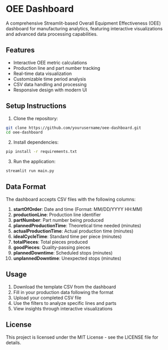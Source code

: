 # OEE Dashboard

A comprehensive Streamlit-based Overall Equipment Effectiveness (OEE) dashboard for manufacturing analytics, featuring interactive visualizations and advanced data processing capabilities.

## Features

- Interactive OEE metric calculations
- Production line and part number tracking
- Real-time data visualization
- Customizable time period analysis
- CSV data handling and processing
- Responsive design with modern UI

## Setup Instructions

1. Clone the repository:
```bash
git clone https://github.com/yourusername/oee-dashboard.git
cd oee-dashboard
```

2. Install dependencies:
```bash
pip install -r requirements.txt
```

3. Run the application:
```bash
streamlit run main.py
```

## Data Format

The dashboard accepts CSV files with the following columns:

1. **startOfOrder**: Date and time (Format: MM/DD/YYYY HH:MM)
2. **productionLine**: Production line identifier
3. **partNumber**: Part number being produced
4. **plannedProductionTime**: Theoretical time needed (minutes)
5. **actualProductionTime**: Actual production time (minutes)
6. **idealCycleTime**: Standard time per piece (minutes)
7. **totalPieces**: Total pieces produced
8. **goodPieces**: Quality-passing pieces
9. **plannedDowntime**: Scheduled stops (minutes)
10. **unplannedDowntime**: Unexpected stops (minutes)

## Usage

1. Download the template CSV from the dashboard
2. Fill in your production data following the format
3. Upload your completed CSV file
4. Use the filters to analyze specific lines and parts
5. View insights through interactive visualizations

## License

This project is licensed under the MIT License - see the LICENSE file for details.
